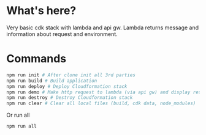 # What's here?

Very basic cdk stack with lambda and api gw.
Lambda returns message and information about request and environment.

# Commands

```bash
npm run init # After clone init all 3rd parties
npm run build # Build application
npm run deploy # Deploy Cloudformation stack
npm run demo # Make http request to lambda (via api gw) and display response
npm run destroy # Destroy Cloudformation stack
npm run clear # Clear all local files (build, cdk data, node_modules)
```

Or run all

```bash
npm run all
```
